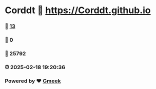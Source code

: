 # Corddt :link: https://Corddt.github.io 
### :page_facing_up: [13](https://Corddt.github.io/tag.html) 
### :speech_balloon: 0 
### :hibiscus: 25792 
### :alarm_clock: 2025-02-18 19:20:36 
### Powered by :heart: [Gmeek](https://github.com/Meekdai/Gmeek)

